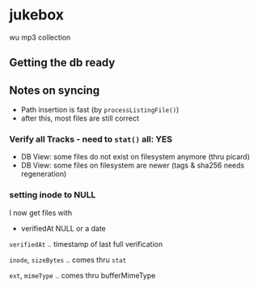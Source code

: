 # jukebox

wu mp3 collection

## Getting the db ready

## Notes on syncing

- Path insertion is fast (by `processListingFile()`)
- after this, most files are still correct

### Verify all Tracks - need to `stat()` all: YES

- DB View: some files do not exist on filesystem anymore (thru picard)
- DB View: some files on filesystem are newer (tags & sha256 needs regeneration)

### setting inode to NULL

I now get files with

- verifiedAt NULL or a date



`verifiedAt` .. timestamp of last full verification

`inode`, `sizeBytes` .. comes thru `stat`

`ext`, `mimeType` .. comes thru bufferMimeType
